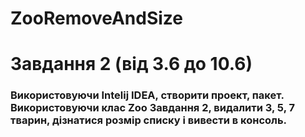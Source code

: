 # ZooRemoveAndSize
# Завдання 2 (від 3.6 до 10.6) 
### Використовуючи Intelij IDEA, створити проект, пакет. Використовуючи клас Zoo Завдання 2, видалити 3, 5, 7 тварин, дізнатися розмір списку і вивести в консоль.

